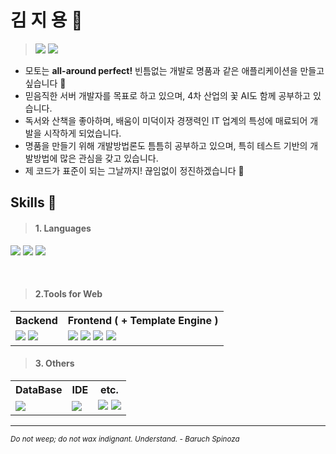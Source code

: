 # 김 지 용 👋

> <a href="mailto:rlagkfqo55@gmail.com" target="_blank"><img src="https://img.shields.io/badge/GMAIL-EA4335?&style=for-the-badge&logo=Gmail&logoColor=white"/></a>
<a href="http://www.psy-code.com"><img src= 'https://img.shields.io/badge/visit my site-blue?style=for-the-badge&logo=GoogleChrome&logoColor=white'/></a>

<ul>
    <li> 모토는 <b>all-around perfect!</b> 빈틈없는 개발로 명품과 같은 애플리케이션을 만들고 싶습니다 💪 </li>
    <li> 믿음직한 서버 개발자를 목표로 하고 있으며, 4차 산업의 꽃 AI도 함께 공부하고 있습니다. </li>
    <li> 독서와 산책을 좋아하며, 배움이 미덕이자 경쟁력인 IT 업계의 특성에 매료되어 개발을 시작하게 되었습니다. </li>
    <li> 명품을 만들기 위해 개발방법론도 틈틈히 공부하고 있으며, 특히 테스트 기반의 개발방법에 많은 관심을 갖고 있습니다. </li>
    <li> 제 코드가 표준이 되는 그날까지! 끊임없이 정진하겠습니다 🏃 </li>
</ul>

## **Skills** 💪

> #### **1. Languages** 
<img src="https://img.shields.io/badge/Java-007396?logo=Java&logoColor=white"/> <img src="https://img.shields.io/badge/JAVASCRIPT-F7DF1E?logo=JAVASCRIPT&logoColor=black"/> <img src="https://img.shields.io/badge/Python-3776AB?logo=python&logoColor=white"/>

<br/>

> #### **2.Tools for Web**
<table> 
<tr>
    <th> Backend</th>
    <th> Frontend ( + Template Engine )</th>
</tr>
<tr> 
    <td> 
        <img src="https://img.shields.io/badge/SPRING-6DB33F?style=flat-square&logo=SPRING&logoColor=white"/>
        <img src="https://img.shields.io/badge/SPRINGBOOT-6DB33F?style=flat-square&logo=SPRINGBOOT&logoColor=white"/>
    </td>
    <td>
        <img src="https://img.shields.io/badge/React-61DAFB?logo=react&logoColor=white"/>
        <img src="https://img.shields.io/badge/JQUERY-0769AD?style=flat-square&logo=JQUERY&logoColor=white"/>
        <img src="https://img.shields.io/badge/BOOTSTRAP-7952B3?style=flat-square&logo=BOOTSTRAP&logoColor=white"/>
        <img src="https://img.shields.io/badge/THYMELEAF-005F0F?style=flat-square&logo=THYMELEAF&logoColor=white"/>
    </td>
</tr>
</table>


> #### **3. Others**
<table> 
<tr>
    <th> DataBase</th>
    <th> IDE</th>
    <th> etc.</th>
</tr>
<tr> 
     <td>
        <img src="https://img.shields.io/badge/MYSQL-4479A1?style=for-the-badge&logo=MYSQL&logoColor=white"/>
    </td>
     <td>
        <img src="https://img.shields.io/badge/INTELLI_J-000000?style=flat-square&logo=INTELLIJIDEA&logoColor=white"/>
    </td>
    <td>
        <img src="https://img.shields.io/badge/GIT-F05032?style=flat-square&logo=GIT&logoColor=white"/>
        <img src="https://img.shields.io/badge/GITHUB-181717?style=flat-square&logo=GITHUB&logoColor=white"/>
    </td>
</tr>
</table>

<hr>

<em><small>Do not weep; do not wax indignant. Understand. - Baruch Spinoza</small></em>
